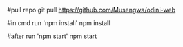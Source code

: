 #pull repo
git pull https://github.com/Musengwa/odini-web

#in cmd run 'npm install'
npm install

#after run 'npm start'
npm start
